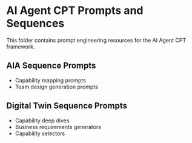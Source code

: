 # AI Agent CPT Prompts and Sequences

This folder contains prompt engineering resources for the AI Agent CPT framework.

## AIA Sequence Prompts
- Capability mapping prompts
- Team design generation prompts

## Digital Twin Sequence Prompts  
- Capability deep dives
- Business requirements generators
- Capability selectors
